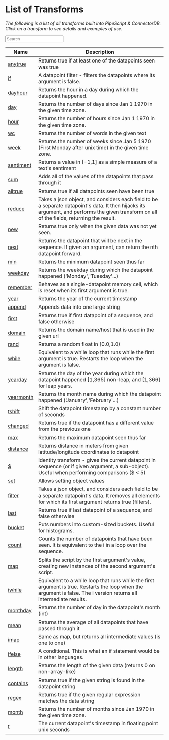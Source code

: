 # List of Transforms

*The following is a list of all transforms built into PipeScript & ConnectorDB. Click on a transform to see details and examples of use.*

<div id="searchable"><input class="search search-query form-control" type="text" placeholder="Search"><br><table class="table table-striped table-bordered" id="ftable"><thead><tr><th>Name</th><th>Description</th></tr></thead><tbody class="list"><tr><td class='fname'><a href='./anytrue.html'>anytrue</a></td><td class='fdesc'>Returns true if at least one of the datapoints seen was true</td></tr><tr><td class='fname'><a href='./if.html'>if</a></td><td class='fdesc'>A datapoint filter - filters the datapoints where its argument is false.</td></tr><tr><td class='fname'><a href='./dayhour.html'>dayhour</a></td><td class='fdesc'>Returns the hour in a day during which the datapoint happened.</td></tr><tr><td class='fname'><a href='./day.html'>day</a></td><td class='fdesc'>Returns the number of days since Jan 1 1970 in the given time zone.</td></tr><tr><td class='fname'><a href='./hour.html'>hour</a></td><td class='fdesc'>Returns the number of hours since Jan 1 1970 in the given time zone.</td></tr><tr><td class='fname'><a href='./wc.html'>wc</a></td><td class='fdesc'>Returns the number of words in the given text</td></tr><tr><td class='fname'><a href='./week.html'>week</a></td><td class='fdesc'>Returns the number of weeks since Jan 5 1970 (First Monday after unix time) in the given time zone.</td></tr><tr><td class='fname'><a href='./sentiment.html'>sentiment</a></td><td class='fdesc'>Returns a value in [-1,1] as a simple measure of a text's sentiment</td></tr><tr><td class='fname'><a href='./sum.html'>sum</a></td><td class='fdesc'>Adds all of the values of the datapoints that pass through it</td></tr><tr><td class='fname'><a href='./alltrue.html'>alltrue</a></td><td class='fdesc'>Returns true if all datapoints seen have been true</td></tr><tr><td class='fname'><a href='./reduce.html'>reduce</a></td><td class='fdesc'>Takes a json object, and considers each field to be a separate datapoint's data.
It then hijacks its argument, and performs the given transform on all of the fields, returning the result.</td></tr><tr><td class='fname'><a href='./new.html'>new</a></td><td class='fdesc'>Returns true only when the given data was not yet seen.</td></tr><tr><td class='fname'><a href='./next.html'>next</a></td><td class='fdesc'>Returns the datapoint that will be next in the sequence. If given an argument, can return the nth datapoint forward.</td></tr><tr><td class='fname'><a href='./min.html'>min</a></td><td class='fdesc'>Returns the minimum datapoint seen thus far</td></tr><tr><td class='fname'><a href='./weekday.html'>weekday</a></td><td class='fdesc'>Returns the weekday during which the datapoint happened ('Monday','Tuesday'...)</td></tr><tr><td class='fname'><a href='./remember.html'>remember</a></td><td class='fdesc'>Behaves as a single-datapoint memory cell, which is reset when its first argument is true.</td></tr><tr><td class='fname'><a href='./year.html'>year</a></td><td class='fdesc'>Returns the year of the current timestamp</td></tr><tr><td class='fname'><a href='./append.html'>append</a></td><td class='fdesc'>Appends data into one large string</td></tr><tr><td class='fname'><a href='./first.html'>first</a></td><td class='fdesc'>Returns true if first datapoint of a sequence, and false otherwise</td></tr><tr><td class='fname'><a href='./domain.html'>domain</a></td><td class='fdesc'>Returns the domain name/host that is used in the given url</td></tr><tr><td class='fname'><a href='./rand.html'>rand</a></td><td class='fdesc'>Returns a random float in [0.0,1.0)</td></tr><tr><td class='fname'><a href='./while.html'>while</a></td><td class='fdesc'>Equivalent to a while loop that runs while the first argument is true. Restarts the loop when the argument is false.</td></tr><tr><td class='fname'><a href='./yearday.html'>yearday</a></td><td class='fdesc'>Returns the day of the year during which the datapoint happened [1,365] non-leap, and [1,366] for leap years.</td></tr><tr><td class='fname'><a href='./yearmonth.html'>yearmonth</a></td><td class='fdesc'>Returns the month name during which the datapoint happened ('January','February'...)</td></tr><tr><td class='fname'><a href='./tshift.html'>tshift</a></td><td class='fdesc'>Shift the datapoint timestamp by a constant number of seconds</td></tr><tr><td class='fname'><a href='./changed.html'>changed</a></td><td class='fdesc'>Returns true if the datapoint has a different value from the previous one</td></tr><tr><td class='fname'><a href='./max.html'>max</a></td><td class='fdesc'>Returns the maximum datapoint seen thus far</td></tr><tr><td class='fname'><a href='./distance.html'>distance</a></td><td class='fdesc'>Returns distance in meters from given latitude/longitude coordinates to datapoint</td></tr><tr><td class='fname'><a href='./$.html'>$</a></td><td class='fdesc'>Identity transform - gives the current datapoint in sequence (or if given argument, a sub-object). Useful when performing comparisons ($ < 5)</td></tr><tr><td class='fname'><a href='./set.html'>set</a></td><td class='fdesc'>Allows setting object values</td></tr><tr><td class='fname'><a href='./filter.html'>filter</a></td><td class='fdesc'>Takes a json object, and considers each field to be a separate datapoint's data.
It removes all elements for which its first argument returns true (filters).</td></tr><tr><td class='fname'><a href='./last.html'>last</a></td><td class='fdesc'>Returns true if last datapoint of a sequence, and false otherwise</td></tr><tr><td class='fname'><a href='./bucket.html'>bucket</a></td><td class='fdesc'>Puts numbers into custom-sized buckets. Useful for histograms.</td></tr><tr><td class='fname'><a href='./count.html'>count</a></td><td class='fdesc'>Counts the number of datapoints that have been seen. It is equivalent to the i in a loop over the sequence.</td></tr><tr><td class='fname'><a href='./map.html'>map</a></td><td class='fdesc'>Splits the script by the first argument's value, creating new instances of the second argument's script.</td></tr><tr><td class='fname'><a href='./iwhile.html'>iwhile</a></td><td class='fdesc'>Equivalent to a while loop that runs while the first argument is true. Restarts the loop when the argument is false. The i version returns all intermediate results.</td></tr><tr><td class='fname'><a href='./monthday.html'>monthday</a></td><td class='fdesc'>Returns the number of day in the datapoint's month (int)</td></tr><tr><td class='fname'><a href='./mean.html'>mean</a></td><td class='fdesc'>Returns the average of all datapoints that have passed through it</td></tr><tr><td class='fname'><a href='./imap.html'>imap</a></td><td class='fdesc'>Same as map, but returns all intermediate values (is one to one)</td></tr><tr><td class='fname'><a href='./ifelse.html'>ifelse</a></td><td class='fdesc'>A conditional. This is what an if statement would be in other languages.</td></tr><tr><td class='fname'><a href='./length.html'>length</a></td><td class='fdesc'>Returns the length of the given data (returns 0 on non-array-like)</td></tr><tr><td class='fname'><a href='./contains.html'>contains</a></td><td class='fdesc'>Returns true if the given string is found in the datapoint string</td></tr><tr><td class='fname'><a href='./regex.html'>regex</a></td><td class='fdesc'>Returns true if the given regular expression matches the data string</td></tr><tr><td class='fname'><a href='./month.html'>month</a></td><td class='fdesc'>Returns the number of months since Jan 1970 in the given time zone.</td></tr><tr><td class='fname'><a href='./t.html'>t</a></td><td class='fdesc'>The current datapoint's timestamp in floating point unix seconds</td></tr></tbody></table></div><script type="text/javascript" src="/assets/js/list.min.js"></script><script>var flist = new List("searchable",{valueNames:["fname","fdesc"]});</script>

